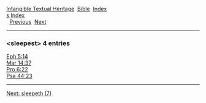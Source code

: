 [Intangible Textual Heritage](../../index)  [Bible](../index) 
[Index](index)   
[s Index](_s_)  
  [Previous](c10555)  [Next](c10557) 

------------------------------------------------------------------------

### &lt;sleepest&gt; 4 entries

[Eph 5:14](../kjv/eph005.htm#014)  
[Mar 14:37](../kjv/mar014.htm#037)  
[Pro 6:22](../kjv/pro006.htm#022)  
[Psa 44:23](../kjv/psa044.htm#023)  

------------------------------------------------------------------------

[Next: sleepeth (7)](c10557)
